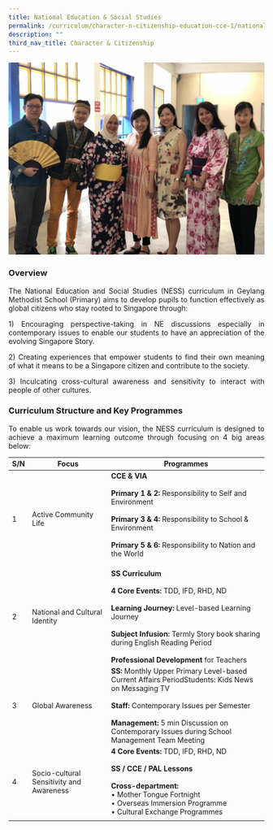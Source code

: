 ```yaml
---
title: National Education & Social Studies
permalink: /curriculum/character-n-citizenship-education-cce-1/national-education-n-social-studies/
description: ""
third_nav_title: Character & Citizenship
---
```

![](/images/NESS%2001.jpg)

### Overview

<p style="text-align: justify;">The National Education and Social Studies (NESS) curriculum in Geylang Methodist School (Primary) aims to develop pupils to function effectively as global citizens who stay rooted to Singapore through:

<p style="text-align: justify;">1) Encouraging perspective-taking in NE discussions especially in contemporary issues to enable our students to have an appreciation of the evolving Singapore Story.

<p style="text-align: justify;">2) Creating experiences that empower students to find their own meaning of what it means to be a Singapore citizen and contribute to the society.

<p style="text-align: justify;">3) Inculcating cross-cultural awareness and sensitivity to interact with people of other  cultures.

### Curriculum Structure and Key Programmes 

<p style="text-align: justify;">To enable us work towards our vision, the NESS curriculum is designed to achieve a maximum learning outcome through focusing on 4 big areas below:

| S/N | Focus | Programmes |
|---|---|---|
| 1 | Active Community Life | **CCE & VIA** <br><br>**Primary 1 & 2:** Responsibility to Self and Environment <br><br>**Primary 3 & 4:** Responsibility to School & Environment <br><br>**Primary 5 & 6:** Responsibility to Nation and the World<br><br> |
|  2 | National and Cultural Identity | **SS Curriculum**<br><br>**4 Core Events:** TDD, IFD, RHD, ND  <br><br>**Learning Journey:** Level-based Learning Journey     <br><br>**Subject Infusion:** Termly Story book sharing during English Reading Period<br><br>**Professional Development** for Teachers |
|  3 | Global Awareness | **SS:** Monthly Upper Primary Level-based Current Affairs PeriodStudents: Kids News on Messaging TV <br><br>**Staff:** Contemporary Issues per Semester <br><br>**Management:** 5 min Discussion  on Contemporary Issues during School Management Team Meeting |
|  4 | Socio-cultural Sensitivity and Awareness | **4 Core Events:** TDD, IFD, RHD, ND<br><br>**SS / CCE / PAL Lessons**<br><br>**Cross-department:**<br>• Mother Tongue Fortnight<br>• Overseas Immersion Programme<br>• Cultural Exchange Programmes |
| | |